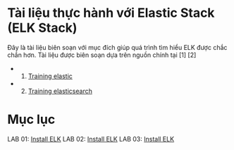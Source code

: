 # Tài liệu thực hành với Elastic Stack (ELK Stack)

Đây là tài liệu biên soạn với mục đích giúp quá trình tìm hiểu ELK được chắc chắn hơn. Tài liệu được biên soạn dựa trên nguồn chính tại [1] [2]
- 1. [Training elastic](https://github.com/jruels/elastic)
- 2. [Training elasticsearch](https://sundog-education.com/elasticsearch/)

# Mục lục

LAB 01: [Install ELK](./lab01-install-elk.mk)
LAB 02: [Install ELK](./lab01-install-elk.mk)
LAB 03: [Install ELK](./lab01-install-elk.mk)